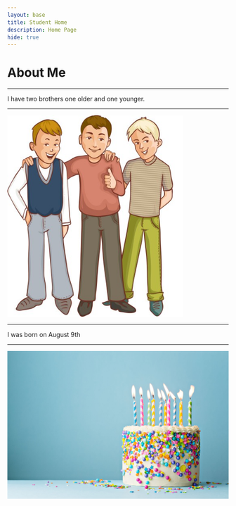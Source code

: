 ```yaml
---
layout: base
title: Student Home 
description: Home Page
hide: true
---
```


# About Me







_______________________________________________________________________________
I have two brothers one older and one younger.


_______________________________________________________________________________

<img src="images/three-happy-cartoon-boys-who-support-each-other-vector-9170265.jpg" alt="Description"
style="width:400px; height:auto;">








_______________________________________________________________________________
 



I was born on August 9th


_______________________________________________________________________________
![alt text](images/birthday-cake-decorated-with-colorful-sprinkles-and-royalty-free-image-1653509348.jpg)